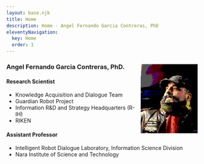 ```yaml
---
layout: base.njk
title: Home
description: Home - Angel Fernando Garcia Contreras, PhD
eleventyNavigation:
  key: Home
  order: 1
---
```

<img src="assets/afgc.png" style="width: 150px; float:right; margin:12px 0px 12px 12px; image-rendering: pixelated;"/>

### Angel Fernando Garcia Contreras, PhD.
#### Research Scientist
<ul class="main-content-ul">
<li class="main-content-li">Knowledge Acquisition and Dialogue Team</li>
<li class="main-content-li">Guardian Robot Project</li>
<li class="main-content-li">Information R&D and Strategy Headquarters (R-IH)</li>
<li class="main-content-li">RIKEN</li>
</ul>


#### Assistant Professor
<ul class="main-content-ul">
<li class="main-content-li">Intelligent Robot Dialogue Laboratory, Information Science Division</li>
<li class="main-content-li">Nara Institute of Science and Technology</li>
</ul>


